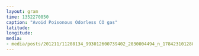 ```yaml
---
layout: gram
time: 1352270850
caption: "Avoid Poisonous Odorless CO gas"
latitude: 
longitude: 
media:
- media/posts/201211/11208134_993012600739402_2030004494_n_17842310128000351.jpg
---
```

